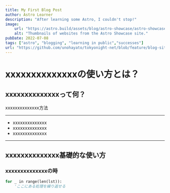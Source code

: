 ```yaml
---
title: My First Blog Post
author: Astro Learner
description: "After learning some Astro, I couldn't stop!"
image: 
    url: "https://astro.build/assets/blog/astro-showcase/astro-showcase-screenshot.jpg"
    alt: "Thumbnails of websites from the Astro Showcase site."
pubDate: 2022-07-08
tags: ["astro", "blogging", "learning in public","successes"]
url: "https://github.com/unohayato/tokyonight-net/blob/feature/blog-site/src/pages/posts/post-1.md"
---
```

# xxxxxxxxxxxxxxの使い方とは？
## xxxxxxxxxxxxxxって何？
xxxxxxxxxxxxxx方法
 
***
- xxxxxxxxxxxxxx
- xxxxxxxxxxxxxx
- xxxxxxxxxxxxxx
***
## xxxxxxxxxxxxxx基礎的な使い方
### xxxxxxxxxxxxxxの時
```vb
for _ in range(len(lst)):
    'ここにある処理を繰り返せる
```